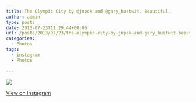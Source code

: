 ```yaml
---
title: The Olympic City by @jnpck and @gary_hustwit. Beautiful.
author: admin
type: posts
date: 2013-07-23T11:29:44+00:00
url: /posts/2013/07/23/the-olympic-city-by-jnpck-and-gary_hustwit-beautiful/
categories:
  - Photos
tags:
  - instagram
  - Photos

---
```

<img src="https://lobban.org/wordpress//HLIC/6e9e9e72465ef37136bd9d09943059c8.jpg" class="instagram-image" />

<p class="view-instagram">
  <a href="http://instagram.com/p/cGvKSCKlg6/">View on Instagram</a>
</p>